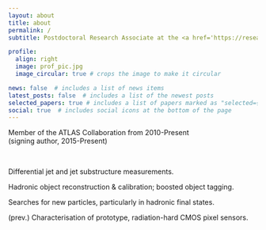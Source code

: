 ```yaml
---
layout: about
title: about
permalink: /
subtitle: Postdoctoral Research Associate at the <a href='https://research.manchester.ac.uk/en/persons/matthew-leblanc'>University of Manchester</a>.

profile:
  align: right
  image: prof_pic.jpg
  image_circular: true # crops the image to make it circular

news: false  # includes a list of news items
latest_posts: false  # includes a list of the newest posts
selected_papers: true # includes a list of papers marked as "selected={true}"
social: true  # includes social icons at the bottom of the page
---
```


<p>Member of the ATLAS Collaboration from 2010-Present <br> (signing author, 2015-Present)</p>
<br>
<p><i class="fas fa-microscope iconinstitution"></i> Differential jet and jet substructure measurements.</p>
<p><i class="fas fa-screwdriver-wrench iconinstitution"></i> Hadronic object reconstruction & calibration; boosted object tagging.</p>
<p><i class="fas fa-magnifying-glass iconinstitution"></i> Searches for new particles, particularly in hadronic final states.</p>
<p><i class="fas fa-microchip iconinstitution"></i>(prev.) Characterisation of prototype, radiation-hard CMOS pixel sensors.</p>
<br>